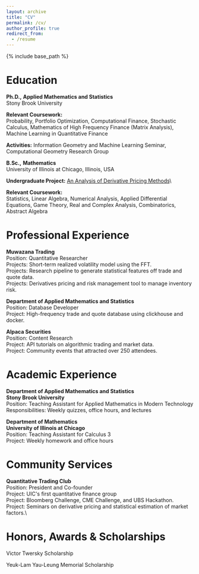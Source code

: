 ```yaml
---
layout: archive
title: "CV"
permalink: /cv/
author_profile: true
redirect_from:
  - /resume
---
```


{% include base_path %}


Education
=========

**Ph.D.,** **Applied Mathematics and Statistics**\
Stony Brook University

**Relevant Coursework:**\
Probability, Portfolio Optimization, Computational Finance, Stochastic
Calculus, Mathematics of High Frequency Finance (Matrix Analysis),
Machine Learning in Quantitative Finance

**Activities:** Information Geometry and Machine Learning Seminar,
Computational Geometry Research Group

**B.Sc.,** **Mathematics**\
University of Illinois at Chicago, Illinois, USA

**Undergraduate Project:** [An Analysis of Derivative Pricing
Methods](https://github.com/jasonbohne123/Derivative_Pricing_Methods)\


**Relevant Coursework:**\
Statistics, Linear Algebra, Numerical Analysis, Applied Differential
Equations, Game Theory, Real and Complex Analysis, Combinatorics,
Abstract Algebra

Professional Experience
=======================

**Muwazana Trading**\
Position: Quantitative Researcher\
Projects: Short-term realized volatility model using the FFT.\
Projects: Research pipeline to generate statistical features off trade
and quote data.\
Projects: Derivatives pricing and risk management tool to manage
inventory risk.


**Department of Applied Mathematics and Statistics**\
Position: Database Developer\
Project: High-frequency trade and quote database using clickhouse and
docker.


**Alpaca Securities**\
Position: Content Research\
Project: API tutorials on algorithmic trading and market data.\
Project: Community events that attracted over 250 attendees.


Academic Experience
===================

**Department of Applied Mathematics and Statistics** \
**Stony Brook University**\
Position: Teaching Assistant for Applied Mathematics in Modern
Technology\
Responsibilities: Weekly quizzes, office hours, and lectures


**Department of Mathematics**\
**University of Illinois at Chicago**\
Position: Teaching Assistant for Calculus 3\
Project: Weekly homework and office hours

Community Services
==================

**Quantitative Trading Club** \
Position: President and Co-founder\
Project: UIC's first quantitative finance group\
Project: Bloomberg Challenge, CME Challenge, and UBS Hackathon.\
Project: Seminars on derivative pricing and statistical estimation of
market factors.\

Honors, Awards & Scholarships
=============================

Victor Twersky Scholarship

Yeuk-Lam Yau-Leung Memorial Scholarship


